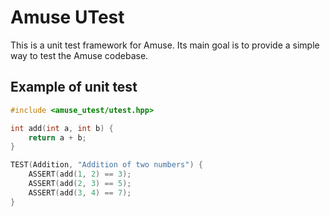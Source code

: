 # Amuse UTest

This is a unit test framework for Amuse.
Its main goal is to provide a simple way to test the Amuse codebase.

## Example of unit test

```c++
#include <amuse_utest/utest.hpp>

int add(int a, int b) {
    return a + b;
}

TEST(Addition, "Addition of two numbers") {
    ASSERT(add(1, 2) == 3);
    ASSERT(add(2, 3) == 5);
    ASSERT(add(3, 4) == 7);
}
```
